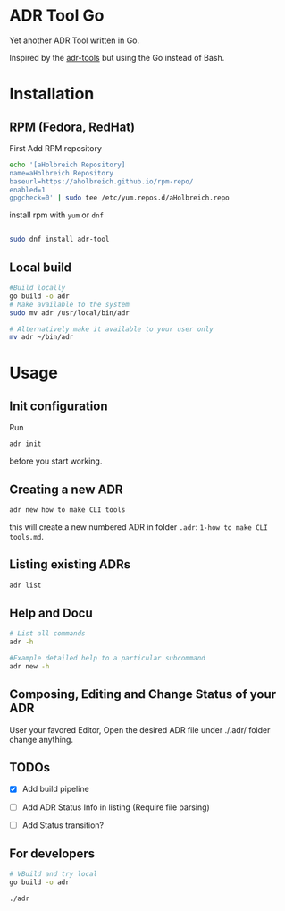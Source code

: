 # ADR Tool Go

Yet another ADR Tool written in Go.

Inspired by the [adr-tools](https://github.com/npryce/adr-tools) but using the Go instead of Bash.

# Installation 

## RPM (Fedora, RedHat)

First Add RPM repository
```bash
echo '[aHolbreich Repository]
name=aHolbreich Repository
baseurl=https://aholbreich.github.io/rpm-repo/
enabled=1
gpgcheck=0' | sudo tee /etc/yum.repos.d/aHolbreich.repo

```
install rpm with `yum` or `dnf`

```bash

sudo dnf install adr-tool

```

## Local build

```bash
#Build locally
go build -o adr
# Make available to the system
sudo mv adr /usr/local/bin/adr

# Alternatively make it available to your user only
mv adr ~/bin/adr

```

# Usage

## Init configuration

Run
```bash
adr init 
```
before you start working.

## Creating a new ADR

```bash
adr new how to make CLI tools
```
this will create a new numbered ADR in folder `.adr`:
`1-how to make CLI tools.md`.

## Listing existing ADRs

```bash
adr list 
```

## Help and Docu

```bash
# List all commands
adr -h 

#Example detailed help to a particular subcommand
adr new -h 
```

## Composing, Editing and Change Status of your ADR

User your favored Editor, Open the desired ADR file under ./.adr/ folder change anything.

## TODOs

* [x] Add build pipeline
* [ ] Add ADR Status Info in listing (Require file parsing)
* [ ] Add Status transition? 


## For developers

```bash
# VBuild and try local
go build -o adr

./adr
```